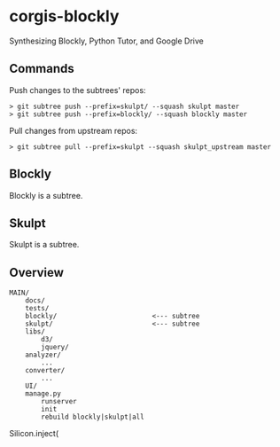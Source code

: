 corgis-blockly
==============

Synthesizing Blockly, Python Tutor, and Google Drive

Commands
--------

Push changes to the subtrees' repos: 

    > git subtree push --prefix=skulpt/ --squash skulpt master
    > git subtree push --prefix=blockly/ --squash blockly master
    
Pull changes from upstream repos:

    > git subtree pull --prefix=skulpt --squash skulpt_upstream master


Blockly
-------

Blockly is a subtree.




Skulpt
------

Skulpt is a subtree.

Overview
--------

    MAIN/
        docs/
        tests/
        blockly/                        <--- subtree
        skulpt/                         <--- subtree
        libs/
            d3/
            jquery/
        analyzer/
            ...
        converter/
            ...
        UI/
        manage.py
            runserver
            init
            rebuild blockly|skulpt|all
        
Silicon.inject(
